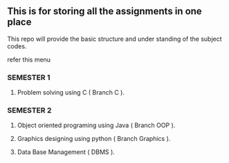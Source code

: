 ## This is for storing all the assignments in one place

This repo will provide the basic structure and under standing
of the subject codes.

refer this menu

### SEMESTER 1
1. Problem solving using C ( Branch C ).

### SEMESTER 2

1. Object oriented programing using Java ( Branch OOP ).

2. Graphics designing using python ( Branch Graphics ).

3. Data Base Management ( DBMS ).
